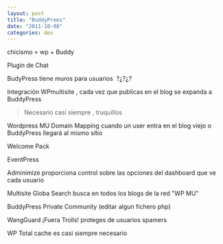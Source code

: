 ```yaml
---
layout: post
title: "BuddyPrees"
date: "2011-10-08"
categories: dev
---
```


chicismo = wp + Buddy

Plugin de Chat

BudyPress tiene muros para usuarios  ?¿?¿?

Integración WPmultisite , cada vez que publicas en el blog se expanda a BuddyPress

> Necesario casi siempre , truquillos

Wordpress MU Domain Mapping cuando un user entra en el blog viejo o BuddyPress llegará al mismo sitio

Welcome Pack

EventPress

Adminimize proporciona control sobre las opciones del dashboard que ve cada usuario

Multisite Globa Search busca en todos los blogs de la red "WP MU"

BuddyPress Private Community (editar algun fichero php)

WangGuard ¡Fuera Trolls! proteges de usuarios spamers

WP Total cache es casi siempre necesario
